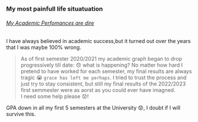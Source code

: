 
### My most painfull life situatuation
###### <u> My Academic Perfomances are dire </u>
<p> I have always believed in academic success,but it turned out over the years that I was maybe 100% wrong. </p>

> As of first semester 2020/2021 my academic graph began to drop progressively till date: 😞 what is happening?
> No matter how hard I pretend to have worked for each semester, my final results are always tragic 😭 `grace has left me perhaps`.
> I tried to trust the process and just try to stay consistent, but still my final results of the 2022/2023 first semmester were as aorst as you could ever have imagned.
<br> I need some help please 😟!

GPA down in all my first 5 semesters at the University 😟, I doubt if I will survive this.
